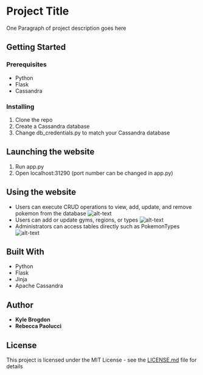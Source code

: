# Project Title

One Paragraph of project description goes here

## Getting Started

### Prerequisites
- Python
- Flask
- Cassandra

### Installing
1. Clone the repo
2. Create a Cassandra database
3. Change db_credentials.py to match your Cassandra database

## Launching the website
1. Run app.py
2. Open localhost:31290 (port number can be changed in app.py)

## Using the website
- Users can execute CRUD operations to view, add, update, and remove pokemon from the database ![alt-text](https://i.imgur.com/1yhjE16.png)
- Users can add or update gyms, regions, or types ![alt-text](https://i.imgur.com/Wbix3ks.png)
- Administrators can access tables directly such as PokemonTypes ![alt-text](https://i.imgur.com/VJe3XyJ.png)

## Built With

- Python
- Flask
- Jinja
- Apache Cassandra

## Author

- **Kyle Brogdon**
- **Rebecca Paolucci**

## License

This project is licensed under the MIT License - see the [LICENSE.md](LICENSE.md) file for details
